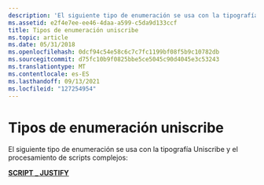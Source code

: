 ```yaml
---
description: 'El siguiente tipo de enumeración se usa con la tipografía Uniscribe y el procesamiento de scripts complejos:'
ms.assetid: e2f4e7ee-ee46-4daa-a599-c5da9d133ccf
title: Tipos de enumeración uniscribe
ms.topic: article
ms.date: 05/31/2018
ms.openlocfilehash: 0dcf94c54e58c6c7c7fc1199bf08f5b9c10782db
ms.sourcegitcommit: d75fc10b9f0825bbe5ce5045c90d4045e3c53243
ms.translationtype: MT
ms.contentlocale: es-ES
ms.lasthandoff: 09/13/2021
ms.locfileid: "127254954"
---
```

# <a name="uniscribe-enumeration-types"></a>Tipos de enumeración uniscribe

El siguiente tipo de enumeración se usa con la tipografía Uniscribe y el procesamiento de scripts complejos:

[**SCRIPT \_ JUSTIFY**](/windows/win32/api/usp10/ne-usp10-script_justify)

 

 



